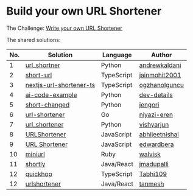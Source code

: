 # Build your own URL Shortener

The Challenge: [Write your own URL Shortener](https://codingchallenges.fyi/challenges/challenge-url-shortener)

The shared solutions:

| No. | Solution | Language | Author |
|-----|----------|----------|--------|
| 1 | [url_shortner](https://github.com/andrewkaldani/url_shortner) | Python | [andrewkaldani](https://github.com/andrewkaldani) |
| 2 | [short-url](https://github.com/jainmohit2001/short-url) | TypeScript | [jainmohit2001](https://github.com/jainmohit2001) |
| 3 | [nextjs-url-shortener-ts](https://github.com/ogzhanolguncu/nextjs-url-shortener-ts) | TypeScript | [ogzhanolguncu](https://github.com/ogzhanolguncu) |
| 4 | [ai-code-example](https://github.com/dev-details/ai-code-example) | Python | [dev-details](https://github.com/dev-details) |
| 5 | [short-changed](https://github.com/jengori/short-changed) | Python | [jengori](https://github.com/jengori) |
| 6 | [url-shortener](https://github.com/niyazi-eren/url-shortener) | Go | [niyazi-eren](https://github.com/niyazi-eren/url-shortener) |
| 7 | [url_shortener](https://github.com/vishyarjun/url_shortener) | Python | [vishyarjun](https://github.com/vishyarjun) |
| 8 | [URLShortener](https://github.com/abhijeetnishal/URLShortener) | JavaScript | [abhijeetnishal](https://github.com/abhijeetnishal) |
| 9 | [URL Shortener](https://github.com/edwardbera/Url-Shortener) | JavaScript | [edwardbera](https://github.com/edwardbera) |
| 10 | [miniurl](https://github.com/walvisk/miniurl) | Ruby | [walvisk](https://github.com/walvisk) |
| 11  | [shortly](https://github.com/jmadupalli/shortly) | Java/React | [jmadupalli](https://github.com/jmadupalli) |
| 12 | [quickhop](https://github.com/Tabhi109/quickhop) | TypeScript | [Tabhi109](https://github.com/Tabhi109) |
| 12 | [urlshortener](https://github.com/tanmesh/urlshortener) | Java/React | [tanmesh](https://github.com/tanmesh) | 

